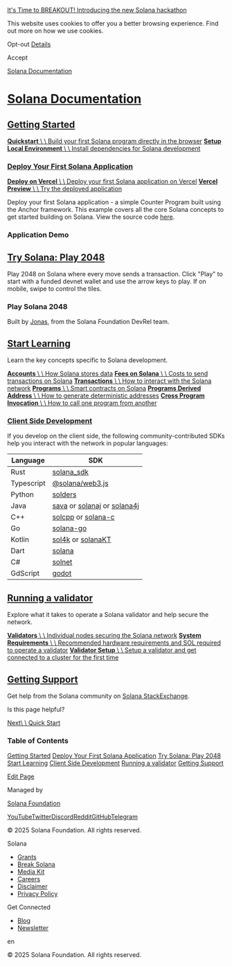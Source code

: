 [It's Time to BREAKOUT! Introducing the new Solana hackathon](https://www.colosseum.org/breakout)

This website uses cookies to offer you a better browsing experience. Find out more on how we use cookies.

Opt-out [Details](https://solana.com/privacy-policy#collection-of-information)

Accept

[Solana Documentation](https://solana.com/docs)

# [Solana Documentation](https://solana.com/docs)

## [Getting Started](https://solana.com/docs\#getting-started)

[**Quickstart** \\
\\
Build your first Solana program directly in the browser](https://solana.com/docs/intro/quick-start) [**Setup Local Environment** \\
\\
Install dependencies for Solana development](https://solana.com/docs/intro/installation)

### [Deploy Your First Solana Application](https://solana.com/docs\#deploy-your-first-solana-application)

[**Deploy on Vercel** \\
\\
Deploy your first Solana application on Vercel](https://vercel.com/new/clone?repository-url=https%3A%2F%2Fgithub.com%2Fsolana-developers%2Fanchor-web3js-nextjs&root-directory=frontend&demo-title=Anchor%20Web3.js%20Next.js%20Demo&demo-description=An%20example%20deployment%20of%20the%20Anchor%20Web3.js%20Next.js%20project.&demo-url=https%3A%2F%2Fanchor-web3js-nextjs.vercel.app%2F&project-name=anchor-web3js-nextjs&repository-name=anchor-web3js-nextjs) [**Vercel Preview** \\
\\
Try the deployed application](https://anchor-web3js-nextjs-jade.vercel.app/)

Deploy your first Solana application - a simple Counter Program built using the
Anchor framework. This example covers all the core Solana concepts to get
started building on Solana. View the source code
[here](https://github.com/solana-developers/anchor-web3js-nextjs).

### Application Demo

## [Try Solana: Play 2048](https://solana.com/docs\#try-solana-play-2048)

Play 2048 on Solana where every move sends a transaction. Click "Play" to start
with a funded devnet wallet and use the arrow keys to play. If on mobile, swipe
to control the tiles.

### Play Solana 2048

Built by [Jonas](https://x.com/SolPlay_jonas), from the Solana Foundation DevRel
team.

## [Start Learning](https://solana.com/docs\#start-learning)

Learn the key concepts specific to Solana development.

[**Accounts** \\
\\
How Solana stores data](https://solana.com/docs/core/accounts) [**Fees on Solana** \\
\\
Costs to send transactions on Solana](https://solana.com/docs/core/fees) [**Transactions** \\
\\
How to interact with the Solana network](https://solana.com/docs/core/transactions) [**Programs** \\
\\
Smart contracts on Solana](https://solana.com/docs/core/programs) [**Programs Derived Address** \\
\\
How to generate deterministic addresses](https://solana.com/docs/core/pda) [**Cross Program Invocation** \\
\\
How to call one program from another](https://solana.com/docs/core/cpi)

### [Client Side Development](https://solana.com/docs\#client-side-development)

If you develop on the client side, the following community-contributed SDKs help
you interact with the network in popular languages:

| Language | SDK |
| --- | --- |
| Rust | [solana\_sdk](https://docs.rs/solana-sdk/latest/solana_sdk/) |
| Typescript | [@solana/web3.js](https://github.com/anza-xyz/solana-web3.js) |
| Python | [solders](https://github.com/kevinheavey/solders) |
| Java | [sava](https://sava.software/) or [solanaj](https://github.com/skynetcap/solanaj) or [solana4j](https://github.com/LMAX-Exchange/solana4j) |
| C++ | [solcpp](https://github.com/mschneider/solcpp) or [solana-c](https://github.com/VAR-META-Tech/solana-c-sdk) |
| Go | [solana-go](https://github.com/gagliardetto/solana-go) |
| Kotlin | [sol4k](https://github.com/sol4k/sol4k) or [solanaKT](https://github.com/metaplex-foundation/SolanaKT) |
| Dart | [solana](https://github.com/espresso-cash/espresso-cash-public/tree/master/packages/solana) |
| C# | [solnet](https://github.com/bmresearch/Solnet) |
| GdScript | [godot](https://github.com/Virus-Axel/godot-solana-sdk/) |

## [Running a validator](https://solana.com/docs\#running-a-validator)

Explore what it takes to operate a Solana validator and help secure the network.

[**Validators** \\
\\
Individual nodes securing the Solana network](https://docs.anza.xyz/validator/anatomy) [**System Requirements** \\
\\
Recommended hardware requirements and SOL required to operate a validator](https://docs.anza.xyz/operations/requirements) [**Validator Setup** \\
\\
Setup a validator and get connected to a cluster for the first time](https://docs.anza.xyz/operations/setup-a-validator)

## [Getting Support](https://solana.com/docs\#getting-support)

Get help from the Solana community on
[Solana StackExchange](https://solana.stackexchange.com/).

Is this page helpful?

[Next\\
\\
Quick Start](https://solana.com/docs/intro/quick-start)

### Table of Contents

[Getting Started](https://solana.com/docs#getting-started) [Deploy Your First Solana Application](https://solana.com/docs#deploy-your-first-solana-application) [Try Solana: Play 2048](https://solana.com/docs#try-solana-play-2048) [Start Learning](https://solana.com/docs#start-learning) [Client Side Development](https://solana.com/docs#client-side-development) [Running a validator](https://solana.com/docs#running-a-validator) [Getting Support](https://solana.com/docs#getting-support)

[Edit Page](https://github.com/solana-foundation/solana-com/blob/main/content/docs/index.mdx)

Managed by

[Solana Foundation](https://solana.com/)

[YouTube](https://solana.com/youtube)[Twitter](https://solana.com/twitter)[Discord](https://solana.com/discord)[Reddit](https://solana.com/reddit)[GitHub](https://solana.com/github)[Telegram](https://solana.com/telegram)

© 2025 Solana Foundation. All rights reserved.

Solana

- [Grants](https://solana.org/grants)
- [Break Solana](https://break.solana.com/)
- [Media Kit](https://solana.com/branding)
- [Careers](https://jobs.solana.com/)
- [Disclaimer](https://solana.com/tos)
- [Privacy Policy](https://solana.com/privacy-policy)

Get Connected

- [Blog](https://solana.com/news)
- [Newsletter](https://solana.com/newsletter)

en

© 2025 Solana Foundation. All rights reserved.